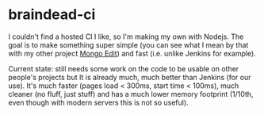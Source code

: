 braindead-ci
============

I couldn't find a hosted CI I like, so I'm making my own with Nodejs.
The goal is to make something super simple (you can see what I mean by
that with my other project [Mongo Edit](https://github.com/tldrio/mongo-edit))
and fast (i.e. unlike Jenkins for example).

Current state: still needs some work on the code to be usable on other people's projects but
It is already much, much better than Jenkins (for our use). It's much faster (pages load < 300ms,
start time < 100ms), much cleaner (no fluff, just stuff) and has a much lower memory
footprint (1/10th, even though with modern servers this is not so useful).
